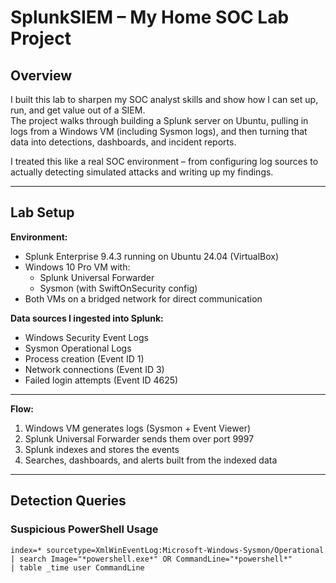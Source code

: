 # SplunkSIEM – My Home SOC Lab Project

## Overview
I built this lab to sharpen my SOC analyst skills and show how I can set up, run, and get value out of a SIEM.  
The project walks through building a Splunk server on Ubuntu, pulling in logs from a Windows VM (including Sysmon logs), and then turning that data into detections, dashboards, and incident reports.

I treated this like a real SOC environment – from configuring log sources to actually detecting simulated attacks and writing up my findings.

---

## Lab Setup
**Environment:**
- Splunk Enterprise 9.4.3 running on Ubuntu 24.04 (VirtualBox)
- Windows 10 Pro VM with:
  - Splunk Universal Forwarder
  - Sysmon (with SwiftOnSecurity config)
- Both VMs on a bridged network for direct communication

**Data sources I ingested into Splunk:**
- Windows Security Event Logs
- Sysmon Operational Logs
- Process creation (Event ID 1)
- Network connections (Event ID 3)
- Failed login attempts (Event ID 4625)

---

**Flow:**
1. Windows VM generates logs (Sysmon + Event Viewer)
2. Splunk Universal Forwarder sends them over port 9997
3. Splunk indexes and stores the events
4. Searches, dashboards, and alerts built from the indexed data

---

## Detection Queries

### Suspicious PowerShell Usage
```spl
index=* sourcetype=XmlWinEventLog:Microsoft-Windows-Sysmon/Operational
| search Image="*powershell.exe*" OR CommandLine="*powershell*"
| table _time user CommandLine
